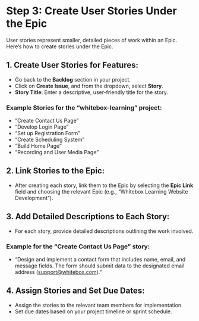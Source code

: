 # Step 3: Create User Stories Under the Epic

User stories represent smaller, detailed pieces of work within an Epic. Here’s how to create stories under the Epic.

## 1. Create User Stories for Features:
- Go back to the **Backlog** section in your project.
- Click on **Create Issue**, and from the dropdown, select **Story**.
- **Story Title**: Enter a descriptive, user-friendly title for the story.

### Example Stories for the “whitebox-learning” project:
- “Create Contact Us Page”
- “Develop Login Page”
- “Set up Registration Form”
- “Create Scheduling System”
- “Build Home Page”
- “Recording and User Media Page”

## 2. Link Stories to the Epic:
- After creating each story, link them to the Epic by selecting the **Epic Link** field and choosing the relevant Epic (e.g., “Whitebox Learning Website Development”).

## 3. Add Detailed Descriptions to Each Story:
- For each story, provide detailed descriptions outlining the work involved.

### Example for the “Create Contact Us Page” story:
- “Design and implement a contact form that includes name, email, and message fields. The form should submit data to the designated email address (support@whitebox.com).”

## 4. Assign Stories and Set Due Dates:
- Assign the stories to the relevant team members for implementation.
- Set due dates based on your project timeline or sprint schedule.
